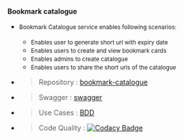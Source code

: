 **Bookmark catalogue**
- <small>Bookmark Catalogue service enables following scenarios:</small>
    - <small>Enables user to generate short url with expiry date</small>
    - <small>Enables users to create and view bookmark cards</small>
    - <small>Enables admins to create catalogue</small>
    - <small>Enables users to share the short urls of the catalogue</small>

- > <medium>Repository : [bookmark-catalogue](https://github.com/Enigineering-Stream-Hackathon/bookmark-catalogue)<medium>
- > <medium>Swagger : [swagger](https://bookmark-catalogue.herokuapp.com/swagger-ui/index.html?url=/v3/api-docs#/)<medium>
- > <medium>Use Cases : [BDD](https://github.com/Enigineering-Stream-Hackathon/bookmark-catalogue/tree/master/domain/src/test/resources/features)<medium>
- > <medium> Code Quality : [![Codacy Badge](https://app.codacy.com/project/badge/Grade/60a7394fb1c64bd4bcf6bb8ef4b10f49)](https://www.codacy.com?utm_source=github.com&amp;utm_medium=referral&amp;utm_content=Enigineering-Stream-Hackathon/bookmark-catalogue&amp;utm_campaign=Badge_Grade)<medium>